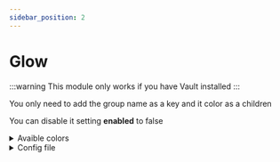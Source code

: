 ```yaml
---
sidebar_position: 2
---
```


# Glow

:::warning
This module only works if you have Vault installed
:::

You only need to add the group name as a key and it color as a children

You can disable it setting **enabled** to false

<details><summary>Avaible colors</summary>
  BLUE, GREEN, YELLOW, AQUA, DARK_AQUA, DARK_BLUE,
  DARK_GRAY, DARK_GREEN, DARK_PURPLE, DARK_RED, GOLD,
  GRAY, LIGHT_PURPLE, WHITE, BLACK
</details>

<details><summary>Config file</summary>

```config
#
# This is the player glow configuration
# file for MAStaff Spigot, where you can modify and
# customize the player glow while in staff mode.
#
# Remember to join my Discord server if you need help:
# https://discord.angelillo15.es/
#
Config:
  enabled: true
  # The plugin will get the groups from Vault,
  # make sure you have it installed.
  # Color per group. These are the available colors:
  # BLUE, GREEN, YELLOW, AQUA, DARK_AQUA, DARK_BLUE,
  # DARK_GRAY, DARK_GREEN, DARK_PURPLE, DARK_RED, GOLD,
  # GRAY, LIGHT_PURPLE, WHITE, BLACK
  groups:
    helper:
      color: 'GREEN'
    moderator:
      color: 'DARK_AQUA'
    administrator:
      color: 'RED'
    owner:
      color: 'DARK_RED'

```
</details>

